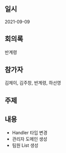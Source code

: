 ## 일시

2021-09-09

## 회의록

반계령

## 참가자

김제이, 김주창, 반계령, 하선영

## 주제

## 내용

- Handler 타입 변경
- 관리자 도메인 생성
- 팀원 List 생성
